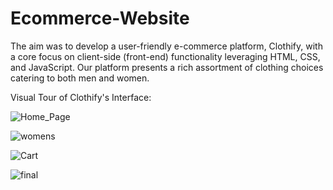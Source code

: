 # Ecommerce-Website
The aim was to develop a user-friendly e-commerce platform, Clothify, with a core focus on client-side (front-end) functionality leveraging HTML, CSS, and JavaScript. Our platform presents a rich assortment of clothing choices catering to both men and women.

Visual Tour of Clothify's Interface:

![Home_Page](https://github.com/SubhikshaKarna/Clothify-Ecommerce-Website/assets/149041362/064349ab-0728-4934-a6c5-625a313a2326)

![womens](https://github.com/SubhikshaKarna/Clothify-Ecommerce-Website/assets/149041362/7a1239b1-edbc-49fe-9a70-fd1753b778b5)

![Cart](https://github.com/SubhikshaKarna/Clothify-Ecommerce-Website/assets/149041362/2fbfdbfc-f2f4-45f0-8579-e10d6b8e36d9)

![final](https://github.com/SubhikshaKarna/Clothify-Ecommerce-Website/assets/149041362/8fc412ae-3427-4cb9-9a01-7cec5df7d4aa)

